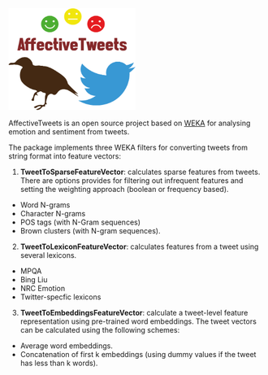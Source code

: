 <img src="logofinal.png" alt="alt text" width="250px" height="200px">

AffectiveTweets is an open source project based on [WEKA](http://www.cs.waikato.ac.nz/~ml/weka/) for analysing emotion and sentiment from  tweets. 


The package implements three WEKA filters for converting tweets from string format into feature vectors:

1. __TweetToSparseFeatureVector__: calculates sparse features from tweets. There are options provides for filtering out infrequent features and setting the weighting approach  (boolean or frequency based).
 * Word N-grams
 * Character N-grams
 * POS tags (with N-Gram sequences)
 * Brown clusters (with N-gram sequences). 

2. __TweetToLexiconFeatureVector__: calculates features from a tweet using several lexicons.
 * MPQA
 * Bing Liu
 * NRC Emotion
 * Twitter-specfic lexicons
 
3. __TweetToEmbeddingsFeatureVector__: calculate a tweet-level feature representation using pre-trained word embeddings. The tweet vectors can be calculated using the following schemes: 
 * Average word embeddings.
 * Concatenation of first k embeddings (using dummy values if the tweet has less than k words). 
